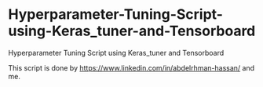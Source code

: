 # Hyperparameter-Tuning-Script-using-Keras_tuner-and-Tensorboard
Hyperparameter Tuning Script using Keras_tuner and Tensorboard

This script is done by https://www.linkedin.com/in/abdelrhman-hassan/ and me.

